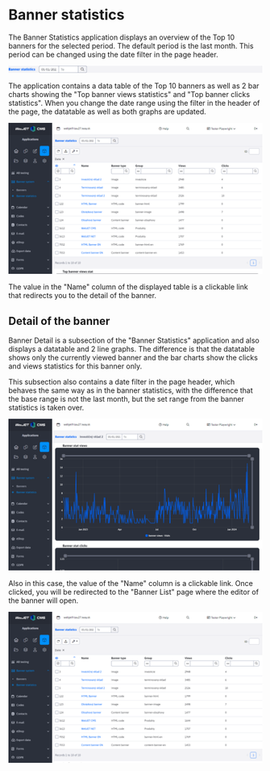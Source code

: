 # Banner statistics

The Banner Statistics application displays an overview of the Top 10 banners for the selected period. The default period is the last month. This period can be changed using the date filter in the page header.

![](header.png)

The application contains a data table of the Top 10 banners as well as 2 bar charts showing the "Top banner views statistics" and "Top banner clicks statistics". When you change the date range using the filter in the header of the page, the datatable as well as both graphs are updated.

![](stat-table.png)

The value in the "Name" column of the displayed table is a clickable link that redirects you to the detail of the banner.

## Detail of the banner

Banner Detail is a subsection of the "Banner Statistics" application and also displays a datatable and 2 line graphs. The difference is that the datatable shows only the currently viewed banner and the bar charts show the clicks and views statistics for this banner only.

This subsection also contains a date filter in the page header, which behaves the same way as in the banner statistics, with the difference that the base range is not the last month, but the set range from the banner statistics is taken over.

![](detail-table.png)

Also in this case, the value of the "Name" column is a clickable link. Once clicked, you will be redirected to the "Banner List" page where the editor of the banner will open.

![](editor.png)
